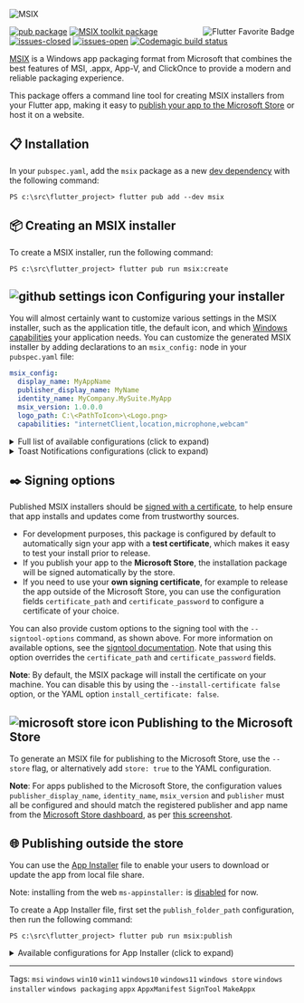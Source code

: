 ![MSIX](https://user-images.githubusercontent.com/946652/138101650-bf934b21-ced7-4836-a197-2e424ee1f86c.png)

<a href="https://flutter.dev/docs/development/packages-and-plugins/favorites" title="Flutter Favorite program">
<img
  src="https://user-images.githubusercontent.com/946652/152225760-309041e9-266e-42da-9915-34478ee74736.png"
  alt="Flutter Favorite Badge"
  align="right">
</a>

[![pub package](https://img.shields.io/pub/v/msix.svg?color=blue)](https://pub.dev/packages/msix) [![MSIX toolkit package](https://img.shields.io/github/v/tag/microsoft/MSIX-Toolkit?color=blue&label=MSIX-Toolkit)](https://github.com/microsoft/MSIX-Toolkit) [![issues-closed](https://img.shields.io/github/issues-closed/YehudaKremer/msix?color=green)](https://github.com/YehudaKremer/msix/issues?q=is%3Aissue+is%3Aclosed) [![issues-open](https://img.shields.io/github/issues-raw/YehudaKremer/msix)](https://github.com/YehudaKremer/msix/issues) [![Codemagic build status](https://api.codemagic.io/apps/61fc249977f79ce332414c45/61fc249977f79ce332414c44/status_badge.svg)](https://codemagic.io/apps/61fc249977f79ce332414c45/61fc249977f79ce332414c44/latest_build)

[MSIX] is a Windows app packaging format from Microsoft that combines the best
features of MSI, .appx, App-V, and ClickOnce to provide a modern and reliable
packaging experience.

This package offers a command line tool for creating MSIX installers from your
Flutter app, making it easy to [publish your app to the Microsoft Store] or host
it on a website.

## :clipboard: Installation

In your `pubspec.yaml`, add the `msix` package as a new [dev dependency] with
the following command:

```console
PS c:\src\flutter_project> flutter pub add --dev msix
```

## :package: Creating an MSIX installer

To create a MSIX installer, run the following command:

```console
PS c:\src\flutter_project> flutter pub run msix:create
```

## ![github settings icon][] Configuring your installer

You will almost certainly want to customize various settings in the MSIX
installer, such as the application title, the default icon, and which [Windows
capabilities] your application needs. You can customize the generated MSIX
installer by adding declarations to an `msix_config:` node in your
`pubspec.yaml` file:

```yaml
msix_config:
  display_name: MyAppName
  publisher_display_name: MyName
  identity_name: MyCompany.MySuite.MyApp
  msix_version: 1.0.0.0
  logo_path: C:\<PathToIcon>\<Logo.png>
  capabilities: "internetClient,location,microphone,webcam"
```

<details>
<summary>Full list of available configurations (click to expand)</summary>

| YAML name                | Command-line argument               | Description (from Microsoft [Package manifest schema reference])                                                               | Example                                       |
| ------------------------ | ----------------------------------- | ------------------------------------------------------------------------------------------------------------------------------ | --------------------------------------------- |
| `display_name`           | `--display-name` `-d`               | A friendly app name that can be displayed to users.                                                                            | `Flutter Gallery`                             |
| `logo_path`              | `--logo-path` `-l`                  | Path to an [image file] for use as the app icon (at least 400x400px).                                                          | `C:\images\gallery.png`                       |
| `msix_version`           | `--version`                         | The version number of the package, in `a.b.c.d` format.                                                                        | `1.0.0.0`                                     |
| `store`                  | `--store`                           | Generate a MSIX file for publishing to the Microsoft Store.                                                                    | `false`                                       |
| `publisher_display_name` | `--publisher-display-name` `-u`     | A friendly name for the publisher that can be displayed to users.                                                              | `MyName`                                      |
| `identity_name`          | `--identity-name` `-i`              | Defines the unique identifier for the app.                                                                                     | `dev.flutter.Gallery`                         |
| `publisher`              | `--publisher` `-b`                  | Describes the publisher.                                                                                                       | `CN=BF212345-5644-46DF-8668-014044C1B138`     |
| `output_path`            | `--output-path` `-o`                | The directory where the output MSIX file should be stored.                                                                     | `C:\src\myapp\msix`                           |
| `output_name`            | `--output-name` `-n`                | The filename that should be given to the created MSIX file.                                                                    | `myApp_dev`                                   |
| `languages`              | `--languages`                       | Declares the language resources contained in the package.                                                                      | `en-us, ja-jp`                                |
| `capabilities`           | `--capabilities` `-e`               | List of the [capabilities][windows capabilities] the app requires.                                                             | `internetClient,location,microphone,webcam`   |
| `architecture`           | `--architecture` `-h`               | Describes the architecture of the code in the package.                                                                         | `x64`                                         |
| `certificate_path`       | `--certificate-path` `-c`           | Path to the certificate content to place in the store.                                                                         | `C:\certs\signcert.pfx`                       |
| `certificate_password`   | `--certificate-password` `-p`       | Password for the certificate.                                                                                                  | `1234`                                        |
| `signtool_options`       | `--signtool-options`                | Options to be provided to the `signtool` for app signing (see below.)                                                          | `/v /fd SHA256 /f C:/Users/me/Desktop/my.cer` |
| `install_certificate`    | `--install-certificate`             | If `false`, don't install the certificate, default is `true`.                                                                  | `true`                                        |
| `build_windows`          | `--build-windows`                   | If `false`, don't run the build command `flutter build windows`, default is `true`.                                            | `true`                                        |
|                          | `--with-test-certificate-installer` | Copy also a test-certificate installer program (.exe), that can help to quickly install the test-certificate on a new machine. |                                               |
| `file_extension`         | `--file-extension` `-f`             | File extensions that the app may be registered to open.                                                                        | `.picture, .image`                            |
| `protocol_activation`    | `--protocol-activation`             | [Protocol activation] that will open the app.                                                                                  | `myapp`                                       |
| `add_execution_alias`    | `--add-execution-alias`             | Add an alias for running the app, using `pubspec.yaml` `name:` node                                                            | `true`                                        |
| `debug`                  | `--debug` or `--release`            | Create MSIX from the debug/release build files (`\build\windows\runner\<Debug/Release>`), **release** is the default.          | `true`                                        |

</details>

<details>

<summary>Toast Notifications configurations (click to expand)</summary>

##### [Toast Notifications] configuration example:

```yaml
msix_config:
  display_name: MyApp
  publisher_display_name: MyApp
  toast_activator: #<-- toast notifications configuration
    clsid: A1232234-1234-1234-1234-123412341234
    arguments: "1,2,3"
    display_name: "TEST"
  msix_version: 1.0.3.0
```

| YAML name      | Command-line argument                 | Description                               | Example                                |
| -------------- | ------------------------------------- | ----------------------------------------- | -------------------------------------- |
| `clsid`        | `--toast-activator-clsid` `-d`        | The UUID CLSID.                           | `replaced-with-your-guid-C173E6ADF0C3` |
| `arguments`    | `--toast-activator-arguments`         | Arguments for the toast notifications.    | `----AppNotificationActivationServer`  |
| `display_name` | `--toast-activator-display-name` `-d` | Display name for the toast notifications. | `Toast activator`                      |

</details>

## :black_nib: Signing options

Published MSIX installers should be [signed with a certificate], to help ensure
that app installs and updates come from trustworthy sources.

- For development purposes, this package is configured by default to
  automatically sign your app with a **test certificate**, which makes it easy
  to test your install prior to release.
- If you publish your app to the **Microsoft Store**, the installation package
  will be signed automatically by the store.
- If you need to use your **own signing certificate**, for example to release
  the app outside of the Microsoft Store, you can use the configuration fields
  `certificate_path` and `certificate_password` to configure a certificate of
  your choice.

You can also provide custom options to the signing tool with the
`--signtool-options` command, as shown above. For more information on available
options, see the [signtool documentation]. Note that using this option overrides
the `certificate_path` and `certificate_password` fields.

**Note**: By default, the MSIX package will install the certificate on your
machine. You can disable this by using the `--install-certificate false` option, or the YAML
option `install_certificate: false`.

## ![microsoft store icon][] Publishing to the Microsoft Store

To generate an MSIX file for publishing to the Microsoft Store, use the
`--store` flag, or alternatively add `store: true` to the YAML configuration.

**Note**: For apps published to the Microsoft Store, the configuration values
`publisher_display_name`, `identity_name`, `msix_version` and `publisher` must
all be configured and should match the registered publisher and app name from
the [Microsoft Store dashboard], as per [this screenshot].

## :globe_with_meridians: Publishing outside the store

You can use the [App Installer] file to enable your users to download or update the app from local file share.

Note: installing from the web `ms-appinstaller:` is [disabled] for now.

To create a App Installer file, first set the `publish_folder_path` configuration,
then run the following command:

```console
PS c:\src\flutter_project> flutter pub run msix:publish
```

<details>
<summary>Available configurations for App Installer (click to expand)</summary>

##### App Installer configuration example:

```yaml
msix_config:
  display_name: MyApp
  publisher_display_name: MyApp
  app_installer: #<-- app installer configuration
    publish_folder_path: c:\path\to\myPublishFolder
    hours_between_update_checks: 0
    automatic_background_task: true
    update_blocks_activation: true
    show_prompt: true
    force_update_from_any_version: false
  msix_version: 1.0.3.0
```

| YAML name                       | Command-line argument             | Description (from Microsoft [schema reference])                                                                                                | Example                      |
| ------------------------------- | --------------------------------- | ---------------------------------------------------------------------------------------------------------------------------------------------- | ---------------------------- |
| `publish_folder_path`           | `--publish-folder-path`           | A path to publish folder, where the msix versions and the .appinstaller file will be saved.                                                    | `c:\path\to\myPublishFolder` |
| `hours_between_update_checks`   | `--hours-between-update-checks`   | Defines the minimal time gap between update checks, when the user open the app. default is 0 (will check for update every time the app opened) | `2`                          |
| `automatic_background_task`     | `--automatic-background-task`     | Checks for updates in the background every 8 hours independently of whether the user launched the app. default is **true**                     | `true`                       |
| `update_blocks_activation`      | `--update-blocks-activation`      | Defines the experience when an app update is checked for. default is **true**                                                                  | `true`                       |
| `show_prompt`                   | `--show-prompt`                   | Defines if a window is displayed when updates are being installed, and when updates are being checked for. default is **true**                 | `true`                       |
| `force_update_from_any_version` | `--force-update-from-any-version` | Allows the app to update from version x to version x++ or to downgrade from version x to version x--. default is **false**                     | `true`                       |

</details>

---

Tags: `msi` `windows` `win10` `win11` `windows10` `windows11` `windows store` `windows installer` `windows packaging` `appx` `AppxManifest` `SignTool` `MakeAppx`

[msix]: https://docs.microsoft.com/en-us/windows/msix/
[publish your app to the microsoft store]: https://docs.microsoft.com/en-us/windows/uwp/publish/app-submissions
[dev dependency]: https://dart.dev/tools/pub/dependencies#dev-dependencies
[windows capabilities]: https://docs.microsoft.com/en-us/windows/uwp/packaging/app-capability-declarations
[package manifest schema reference]: https://docs.microsoft.com/en-us/uwp/schemas/appxpackage/appxmanifestschema/schema-root
[schema reference]: https://docs.microsoft.com/en-us/uwp/schemas/appinstallerschema/element-onlaunch
[app installer]: https://docs.microsoft.com/en-us/windows/msix/app-installer/app-installer-file-overview
[image file]: https://github.com/brendan-duncan/image#supported-image-formats
[protocol activation]: https://docs.microsoft.com/en-us/windows/uwp/launch-resume/handle-uri-activation
[signed with a certificate]: https://docs.microsoft.com/en-us/windows/msix/package/create-certificate-package-signing
[signtool documentation]: https://docs.microsoft.com/en-us/dotnet/framework/tools/signtool-exe
[microsoft store icon]: https://user-images.githubusercontent.com/946652/152312614-1e86b108-98af-4bcf-8a75-d7a4449078b2.png
[github settings icon]: https://user-images.githubusercontent.com/946652/152312495-173eb794-337c-4630-a149-2167810614ae.png
[microsoft store dashboard]: https://partner.microsoft.com/dashboard
[this screenshot]: https://user-images.githubusercontent.com/946652/138753431-fa7dee7d-99b6-419c-94bf-4514c761abba.png
[toast notifications]: https://docs.microsoft.com/en-us/windows/apps/design/shell/tiles-and-notifications/send-local-toast-desktop-cpp-wrl#msixsparse-package
[disabled]: https://docs.microsoft.com/en-us/windows/msix/app-installer/installing-windows10-apps-web
